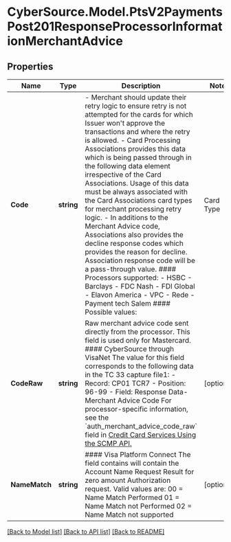# CyberSource.Model.PtsV2PaymentsPost201ResponseProcessorInformationMerchantAdvice
## Properties

Name | Type | Description | Notes
------------ | ------------- | ------------- | -------------
**Code** | **string** | - Merchant should update their retry logic to ensure retry is not attempted for the cards for which Issuer won&#39;t approve the transactions and where the retry is allowed. - Card Processing Associations provides this data which is being passed through in the following data element irrespective of the Card Associations.   Usage of this data must be always associated with the Card Associations card types for merchant processing retry logic. - In additions to the Merchant Advice code, Associations also provides the decline response codes which provides the reason for decline.  Association response code will be a pass-through value.  #### Processors supported:   - HSBC   - Barclays   - FDC Nash   - FDI Global   - Elavon America   - VPC   - Rede   - Payment tech Salem   #### Possible values: | Card Type   | Advice Code   |  Description                                | | - -- -- -- -- -- | - -- -- -- -- -- -- | - -- -- -- -- -- -- -- -- -- -- -- -- -- -- -- -- -- -- -- -- -- | | VISA        | 1             | Issuer never approves                       | | VISA        | 2             | Issuer cannot approve at this time          | | VISA        | 3             | Data quality/revalidate payment information | | MasterCard  | 01            | New account information available           | | MasterCard  | 02            | Try Again Later                             | | MasterCard  | 03            | Do Not Try Again                            | | MasterCard  | 04            | Token not supported                         | | MasterCard  | 21            | Do not honor                                | | MasterCard  | 22            | Merchant does not qualify for product code  | | MasterCard  | 24            | Retry after 1 hour                          | | MasterCard  | 25            | Retry after 24 hours                        | | MasterCard  | 26            | Retry after 2 days                          | | MasterCard  | 27            | Retry after 4 days                          | | MasterCard  | 28            | Retry after 6 days                          | | MasterCard  | 29            | Retry after 8 days                          | | MasterCard  | 30            | Retry after 10 days                         | | MasterCard  | 40            | Consumer non-reloadable prepaid card        | | MasterCard  | 41            | Consumer single-use virtual card number     | | MasterCard  | 42            | Sanctions score exceeds threshold value     | | MasterCard  | 99            | Do Not Try Again                            |  For processor-specific information, see the &#x60;auth_merchant_advice_code&#x60; field in [Credit Card Services Using the SCMP API.](http://apps.cybersource.com/library/documentation/dev_guides/CC_Svcs_SCMP_API/html)  | [optional] 
**CodeRaw** | **string** | Raw merchant advice code sent directly from the processor. This field is used only for Mastercard.  #### CyberSource through VisaNet The value for this field corresponds to the following data in the TC 33 capture file1: - Record: CP01 TCR7 - Position: 96-99 - Field: Response Data-Merchant Advice Code   For processor-specific information, see the &#x60;auth_merchant_advice_code_raw&#x60; field in [Credit Card Services Using the SCMP API.](http://apps.cybersource.com/library/documentation/dev_guides/CC_Svcs_SCMP_API/html)  | [optional] 
**NameMatch** | **string** | #### Visa Platform Connect The field contains will contain the Account Name Request Result for zero amount Authorization request. Valid values are:  00 &#x3D; Name Match Performed 01 &#x3D; Name Match not Performed 02 &#x3D; Name Match not supported  | [optional] 

[[Back to Model list]](../README.md#documentation-for-models) [[Back to API list]](../README.md#documentation-for-api-endpoints) [[Back to README]](../README.md)

